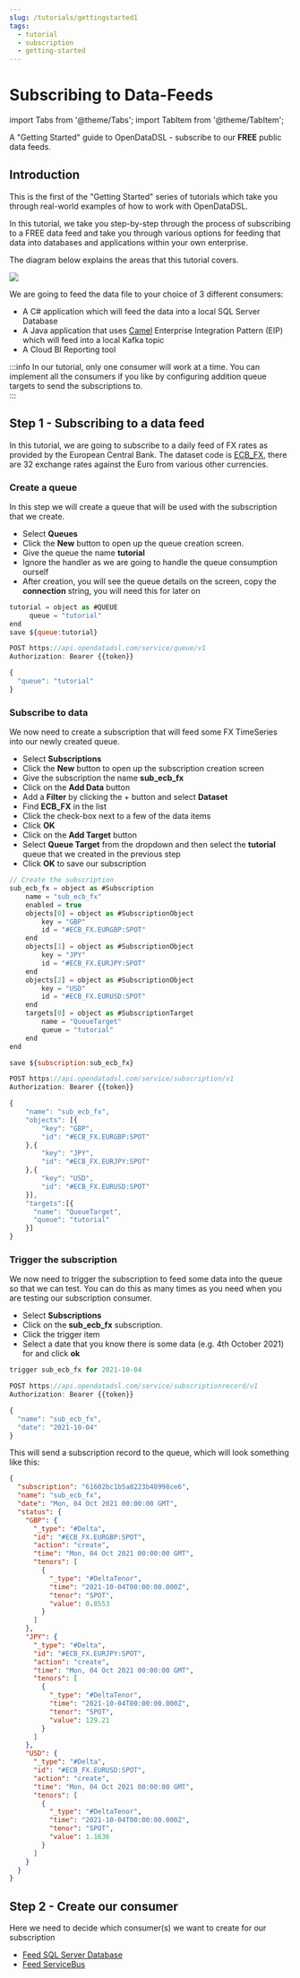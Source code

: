 ```yaml
---
slug: /tutorials/gettingstarted1
tags:
  - tutorial
  - subscription
  - getting-started
---
```

Subscribing to Data-Feeds
==========================================

import Tabs from '@theme/Tabs';
import TabItem from '@theme/TabItem';


A "Getting Started" guide to OpenDataDSL - subscribe to our **FREE** public data feeds.

## Introduction

This is the first of the "Getting Started" series of tutorials which take you through real-world examples of how to 
work with OpenDataDSL.

In this tutorial, we take you step-by-step through the process of subscribing to a FREE data feed and take you through
various options for feeding that data into databases and applications within your own enterprise. 

The diagram below explains the areas that this tutorial covers.

![](/img/tutorial/getting-started-1-overview.png)

We are going to feed the data file to your choice of 3 different consumers:
* A C# application which will feed the data into a local SQL Server Database
* A Java application that uses [Camel](https://camel.apache.org/) Enterprise Integration Pattern (EIP) which will feed into a local Kafka topic
* A Cloud BI Reporting tool

:::info
In our tutorial, only one consumer will work at a time. 
You can implement all the consumers if you like by configuring addition queue targets to send the subscriptions to.  
::: 

## Step 1 - Subscribing to a data feed

In this tutorial, we are going to subscribe to a daily feed of FX rates as provided by the European Central Bank. 
The dataset code is [ECB_FX](/docs/data/fx#ecb_fx), there are 32 exchange rates against the Euro from various other currencies.

### Create a queue

In this step we will create a queue that will be used with the subscription that we create.

<Tabs groupId="tool">
<TabItem value="portal" label="Web Portal" default>

* Select **Queues**
* Click the **New** button to open up the queue creation screen.
* Give the queue the name **tutorial**
* Ignore the handler as we are going to handle the queue consumption ourself
* After creation, you will see the queue details on the screen, copy the **connection** string, you will need this for later on


</TabItem>
<TabItem value="odsl" label="OpenDataDSL">

```js
tutorial = object as #QUEUE
     queue = "tutorial"
end
save ${queue:tutorial}
```

</TabItem>
<TabItem value="rest" label="REST API">

```js
POST https://api.opendatadsl.com/service/queue/v1
Authorization: Bearer {{token}}

{
  "queue": "tutorial"
}
```

</TabItem>
</Tabs>

### Subscribe to data

We now need to create a subscription that will feed some FX TimeSeries into our newly created queue.

<Tabs groupId="tool">
<TabItem value="portal" label="Web Portal" default>

* Select **Subscriptions**
* Click the **New** button to open up the subscription creation screen
* Give the subscription the name **sub_ecb_fx**
* Click on the **Add Data** button
* Add a **Filter** by clicking the + button and select **Dataset**
* Find **ECB_FX** in the list
* Click the check-box next to a few of the data items
* Click **OK**
* Click on the **Add Target** button
* Select **Queue Target** from the dropdown and then select the **tutorial** queue that we created in the previous step
* Click **OK** to save our subscription


</TabItem>
<TabItem value="odsl" label="OpenDataDSL">

```js
// Create the subscription
sub_ecb_fx = object as #Subscription
    name = "sub_ecb_fx"
    enabled = true
    objects[0] = object as #SubscriptionObject
        key = "GBP"
        id = "#ECB_FX.EURGBP:SPOT"
    end
    objects[1] = object as #SubscriptionObject
        key = "JPY"
        id = "#ECB_FX.EURJPY:SPOT"
    end
    objects[2] = object as #SubscriptionObject
        key = "USD"
        id = "#ECB_FX.EURUSD:SPOT"
    end
    targets[0] = object as #SubscriptionTarget
        name = "QueueTarget"
        queue = "tutorial"
    end
end

save ${subscription:sub_ecb_fx}
```

</TabItem>
<TabItem value="rest" label="REST API">

```js
POST https://api.opendatadsl.com/service/subscription/v1
Authorization: Bearer {{token}}

{
    "name": "sub_ecb_fx",
    "objects": [{
        "key": "GBP",
        "id": "#ECB_FX.EURGBP:SPOT"
    },{
        "key": "JPY",
        "id": "#ECB_FX.EURJPY:SPOT"
    },{
        "key": "USD",
        "id": "#ECB_FX.EURUSD:SPOT"
    }],
    "targets":[{
      "name": "QueueTarget",
      "queue": "tutorial"
    }]
}
```

</TabItem>
</Tabs>

### Trigger the subscription
We now need to trigger the subscription to feed some data into the queue so that we can test.
You can do this as many times as you need when you are testing our subscription consumer.

<Tabs groupId="tool">
<TabItem value="portal" label="Web Portal" default>

* Select **Subscriptions**
* Click on the **sub_ecb_fx** subscription.
* Click the trigger item
* Select a date that you know there is some data (e.g. 4th October 2021) for and click **ok**

</TabItem>
<TabItem value="odsl" label="OpenDataDSL">

```js
trigger sub_ecb_fx for 2021-10-04
```

</TabItem>
<TabItem value="rest" label="REST API">

```js
POST https://api.opendatadsl.com/service/subscriptionrecord/v1
Authorization: Bearer {{token}}

{
  "name": "sub_ecb_fx",
  "date": "2021-10-04"
}
```

</TabItem>
</Tabs>

This will send a subscription record to the queue, which will look something like this:

```json
{
  "subscription": "61602bc1b5a8223b48998ce6",
  "name": "sub_ecb_fx",
  "date": "Mon, 04 Oct 2021 00:00:00 GMT",
  "status": {
    "GBP": {
      "_type": "#Delta",
      "id": "#ECB_FX.EURGBP:SPOT",
      "action": "create",
      "time": "Mon, 04 Oct 2021 00:00:00 GMT",
      "tenors": [
        {
          "_type": "#DeltaTenor",
          "time": "2021-10-04T00:00:00.000Z",
          "tenor": "SPOT",
          "value": 0.8553
        }
      ]
    },
    "JPY": {
      "_type": "#Delta",
      "id": "#ECB_FX.EURJPY:SPOT",
      "action": "create",
      "time": "Mon, 04 Oct 2021 00:00:00 GMT",
      "tenors": [
        {
          "_type": "#DeltaTenor",
          "time": "2021-10-04T00:00:00.000Z",
          "tenor": "SPOT",
          "value": 129.21
        }
      ]
    },
    "USD": {
      "_type": "#Delta",
      "id": "#ECB_FX.EURUSD:SPOT",
      "action": "create",
      "time": "Mon, 04 Oct 2021 00:00:00 GMT",
      "tenors": [
        {
          "_type": "#DeltaTenor",
          "time": "2021-10-04T00:00:00.000Z",
          "tenor": "SPOT",
          "value": 1.1636
        }
      ]
    }
  }
}
```

## Step 2 - Create our consumer

Here we need to decide which consumer(s) we want to create for our subscription

* [Feed SQL Server Database](/docs/tutorials/gettingstarted1sql)
* [Feed ServiceBus](/docs/tutorials/gettingstarted1camel)

